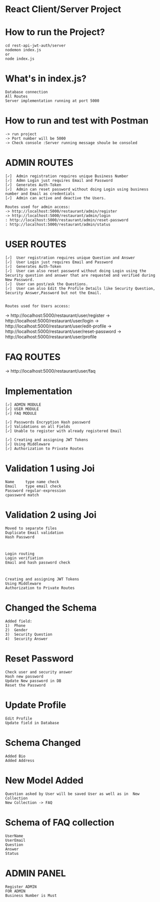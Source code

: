 # React Client/Server Project

#   How to run the Project?
    cd rest-api-jwt-auth/server
    nodemon index.js
    or
    node index.js

#   What's in index.js?    
    Database connection
    All Routes
    Server implementation running at port 5000

#   How to run and test with Postman 
    -> run project     
    -> Port number will be 5000
    -> Check console :Server running message shoule be consoled 
  
#  ADMIN ROUTES    

    [✓]  Admin registration requires unique Business Number
    [✓]  Admn Login just requires Email and Password
    [✓]  Generates Auth-Token
    [✓]  Admin can reset password without doing Login using business number and Email as credentials 
    [✓]  Admin can active and deactive the Users.

    Routes used for admin access:
    -> http://localhost:5000/restaurant/admin/register
    -> http://localhost:5000/restaurant/admin/login
    : http://localhost:5000/restaurant/admin/reset-password
    : http://localhost:5000/restaurant/admin/status


#   USER ROUTES
    [✓]  User registration requires unique Question and Answer
    [✓]  User Login just requires Email and Password
    [✓]  Generates Auth-Token
    [✓]  User can also reset password without doing Login using the Security question and answer that are requested and verified during New Password.
    [✓]  User can post/ask the Questions.
    [✓]  User can also Edit the Profile Details like Security Question, Security Answer,Password but not the Email.
    

    Routes used for Users access:
   -> http://localhost:5000/restaurant/user/register
   -> http://localhost:5000/restaurant/user/login
   -> http://localhost:5000/restaurant/user/edit-profile
   -> http://localhost:5000/restaurant/user/reset-password
   -> http://localhost:5000/restaurant/user/profile

#   FAQ ROUTES
   -> http://localhost:5000/restaurant/user/faq 


# Implementation 

    [✓] ADMIN MODULE
    [✓] USER MODULE
    [✓] FAQ MODULE
    
    [✓] Passwords Encryption Hash password
    [✓] Validations on all Fields 
    [✓] Unable to register with already registered Email
    
    [✓] Creating and assigning JWT Tokens 
    [✓] Using Middleware
    [✓] Authorization to Private Routes



#   Validation 1 using Joi
    Name     type name check
    Email    type email check
    Password regular-expression
    cpassword match
#   Validation 2 using Joi
    Moved to separate files
    Duplicate Email validation 
    Hash Password 
#   
    Login routing
    Login verifiation 
    Email and hash password check
    
#
    Creating and assigning JWT Tokens 
    Using Middleware
    Authorization to Private Routes

#   Changed the Schema
    Added field:
    1)  Phone
    2)  Gender
    3)  Security Question
    4)  Security Answer

#   Reset Password 
    Check user and security answer
    Hash new password
    Update New password in DB
    Reset the Password
    
#    Update Profile

    Edit Profile
    Update field in Database

#   Schema Changed
    Added Bio
    Added Address
     
#   New Model Added
    Question asked by User will be saved User as well as in  New Collection   
    New Collection -> FAQ 

#   Schema of FAQ collection
    UserName
    UserEmail
    Question
    Answer
    Status    

#   ADMIN PANEL
    Register ADMIN 
    FOR ADMIN 
    Business Number is Must
    
